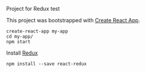 Project for Redux test

This project was bootstrapped with [Create React App](https://github.com/facebookincubator/create-react-app).
```
create-react-app my-app
cd my-app/
npm start
```
Install [Redux](http://redux.js.org/)
```$xslt
npm install --save react-redux
```